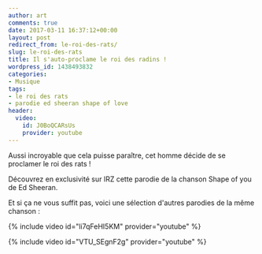 ```yaml
---
author: art
comments: true
date: 2017-03-11 16:37:12+00:00
layout: post
redirect_from: le-roi-des-rats/
slug: le-roi-des-rats
title: Il s'auto-proclame le roi des radins !
wordpress_id: 1438493832
categories:
- Musique
tags:
- le roi des rats
- parodie ed sheeran shape of love
header:
  video:
    id: J0BoQCARsUs
    provider: youtube
---
```


Aussi incroyable que cela puisse paraître, cet homme décide de se proclamer le roi des rats !

Découvrez en exclusivité sur IRZ cette parodie de la chanson Shape of you de Ed Sheeran.

<!-- more -->

Et si ça ne vous suffit pas, voici une sélection d'autres parodies de la même chanson :

{% include video id="li7qFeHI5KM" provider="youtube" %}

{% include video id="VTU_SEgnF2g" provider="youtube" %}
